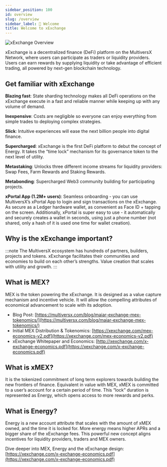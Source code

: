 ```yaml
---
sidebar_position: 100
id: overview
slug: /overview
sidebar_label: 👋 Welcome
title: Welcome to xExchange
---
```

[comment]: # (mx-exclude-context)
<img src="/docs/welcome.png" alt="xExchange Overview" />

[comment]: # (mx-context-auto)
xExchange is a decentralized finance (DeFi) platform on the MultiversX Network, where users can participate as traders or liquidity providers. Users can earn rewards by supplying liquidity or take advantage of efficient trading, all powered by next-gen blockchain technology.

[comment]: # (mx-context-auto)


## Get familiar with xExchange

**Blazing fast**: State sharding technology makes all DeFi operations on the xExchange execute in a fast and reliable manner while keeping up with any volume of demand.

**Inexpensive**: Costs are negligible so everyone can enjoy everything from simple trades to deploying complex strategies.

**Slick**: Intuitive experiences will ease the next billion people into digital finance.

**Supercharged**: xExchange is the first DeFi platform to debut the concept of Energy. It takes the “time lock” mechanism for its governance token to the next level of utility.

**Metastaking**: Unlocks three different income streams for liquidity providers: Swap Fees, Farm Rewards and Staking Rewards.

**Metabonding**: Supercharged Web3 community building for participating projects.

**xPortal App (1.2M+ users)**: Seamless onboarding - you can use MultiversX’s xPortal App to login and sign transactions on the xExchange. As secure as a Ledger hardware wallet, as convenient as Face ID + tapping on the screen. Additionally, xPortal is super easy to use - it automatically and securely creates a wallet in seconds, using just a phone number (not shared, only a hash of it is used one time for wallet creation).

[comment]: # (mx-context-auto)

## Why is the xExchange important?

:::note
The MultiversX ecosystem has hundreds of partners, builders, projects and tokens. xExchange facilitates their communities and economies to build on each other’s strengths. Value creation that scales with utility and growth.
:::

[comment]: # (mx-context-auto)

## What is MEX?

MEX is the token powering the xExchange. It is designed as a value capture mechanism and incentive vehicle. It will allow the compelling attributes of economical advancement to scale with its adoption.

- Blog Post: [https://multiversx.com/blog/maiar-exchange-mex-tokenomics/](https://multiversx.com/blog/maiar-exchange-mex-tokenomics/)
- Initial MEX Distribution & Tokenomics: [https://xexchange.com/mex-economics-v2.pdf](https://xexchange.com/mex-economics-v2.pdf)
- xExchange Whitepaper and Economics: [http://xexchange.com/x-exchange-economics.pdf](https://xexchange.com/x-exchange-economics.pdf)

[comment]: # (mx-context-auto)

## What is xMEX?

It is the tokenized commitment of long term explorers towards building the new frontiers of finance. Equivalent in value with MEX, xMEX is committed to a user’s account for a certain period of time. This “lock” duration is represented as Energy, which opens access to more rewards and perks.

[comment]: # (mx-context-auto)

## What is Energy?

Energy is a new account attribute that scales with the amount of xMEX owned, and the time it is locked for. More energy means higher APRs and a bigger share of the xExchange fees. This powerful new concept aligns incentives for liquidity providers, traders and MEX owners.

Dive deeper into MEX, Energy and the xExchange design:
[https://xexchange.com/x-exchange-economics.pdf](https://xexchange.com/x-exchange-economics.pdf)
